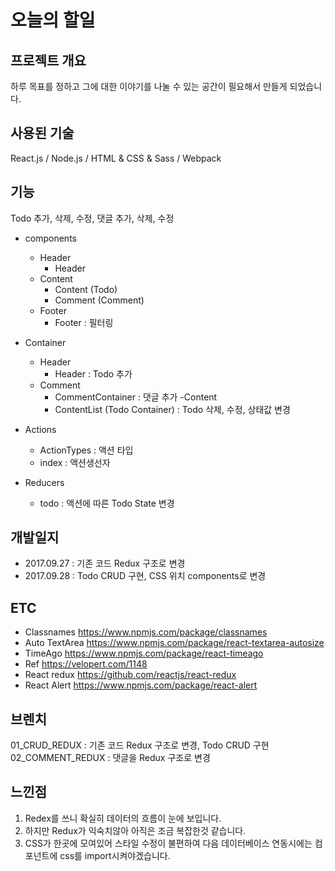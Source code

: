 # 오늘의 할일

## 프로젝트 개요 
하루 목표를 정하고 그에 대한 이야기를 나눌 수 있는 공간이 필요해서 만들게 되었습니다.

## 사용된 기술 
React.js / Node.js / HTML & CSS & Sass / Webpack

## 기능 
Todo 추가, 삭제, 수정, 댓글 추가, 삭제, 수정 
- components
  - Header 
    - Header 
  - Content 
    - Content (Todo)
    - Comment (Comment)
  - Footer
    - Footer : 필터링
    
- Container 
  - Header 
    - Header : Todo 추가
  - Comment  
    - CommentContainer : 댓글 추가
  -Content      
    - ContentList (Todo Container) : Todo 삭제, 수정, 상태값 변경
    
- Actions
    - ActionTypes : 액션 타입
    - index : 액션생선자
    
- Reducers
    - todo : 액션에 따른 Todo State 변경
   
## 개발일지 
- 2017.09.27 : 기존 코드 Redux 구조로 변경 
- 2017.09.28 : Todo CRUD 구현, CSS 위치 components로 변경

## ETC
- Classnames
https://www.npmjs.com/package/classnames
- Auto TextArea
https://www.npmjs.com/package/react-textarea-autosize
- TimeAgo
https://www.npmjs.com/package/react-timeago
- Ref
https://velopert.com/1148
- React redux 
https://github.com/reactjs/react-redux
- React Alert
https://www.npmjs.com/package/react-alert

## 브렌치
01_CRUD_REDUX : 기존 코드 Redux 구조로 변경, Todo CRUD 구현 
02_COMMENT_REDUX : 댓글을 Redux 구조로 변경

## 느낀점
1. Redex를 쓰니 확실히 데이터의 흐름이 눈에 보입니다.
2. 하지만 Redux가 익숙치않아 아직은 조금 복잡한것 같습니다.
3. CSS가 한곳에 모여있어 스타일 수정이 불편하여 다음 데이터베이스 연동시에는 컴포넌트에 css를 import시켜야겠습니다.